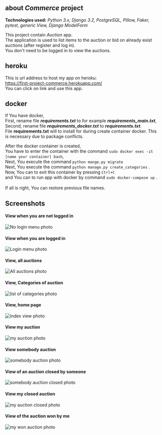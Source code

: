 about _Commerce_ project
-------------------------
**Technologies used:** _Python 3.x, Django 3.2, PostgreSQL, 
               Pillow, Faker, pytest, generic View, Django ModelForm_

This project contain _Auction_ app. \
The application is used to list items to the auction or bid on already exist auctions (after register and log in). \
You don't need to be logged in to view the auctions.


heroku
-------
This is url address to host my app on heroku: \
https://first-project-commerce.herokuapp.com/ \
You can click on link and use this app.

docker
--------
If You have docker, \
First, rename file **_requirements.txt_** to for example **_requirements_main.txt_**, \
Second, rename file **_requirements_docker.txt_** to **_requirements.txt_**. \
File __requirements.txt__ will to install for during create container docker.
This is necessary due to package conflicts.

After the docker container is created, \
You have to enter the container with the command `sudo docker exec -it [name your container] bash`, \
Next, You execute the command `python mange.py migrate` \
Next, You execute the command `python manage.py create_categories` . \
Now, You can to exit this container by pressing `Ctrl+C` \
and You can to run app with docker by command `sudo docker-compose up` . \
\
If all is right, You can restore previous file names.

Screenshots
------------
#### View when you are not logged in
![No login menu photo](https://github.com/andree0/commerce/blob/main/static/screenshots/no_login.png) 

#### View when you are logged in 
![Login menu photo](https://github.com/andree0/commerce/blob/main/static/screenshots/login.png) 

#### View, all auctions 
![All auctions photo](https://github.com/andree0/commerce/blob/main/static/screenshots/all_auction.png) 

#### View, Categories of auction 
![list of categories photo](https://github.com/andree0/commerce/blob/main/static/screenshots/categories.png) 

#### View, home page 
![index view photo](https://github.com/andree0/commerce/blob/main/static/screenshots/index_view.png) 

#### View my auction 
![my auction photo](https://github.com/andree0/commerce/blob/main/static/screenshots/my_auctions.png) 

#### View somebody auction 
![somebody auction photo](https://github.com/andree0/commerce/blob/main/static/screenshots/somebody_auctions.png) 

#### View of an auction closed by someone 
![somebody auction closed photo](https://github.com/andree0/commerce/blob/main/static/screenshots/somebody-auction_closed.png) 

#### View my closed auction 
![my auction closed photo](https://github.com/andree0/commerce/blob/main/static/screenshots/my_auction_closed.png) 

#### View of the auction won by me 
![my won auction photo](https://github.com/andree0/commerce/blob/main/static/screenshots/my_won_auction.png)
